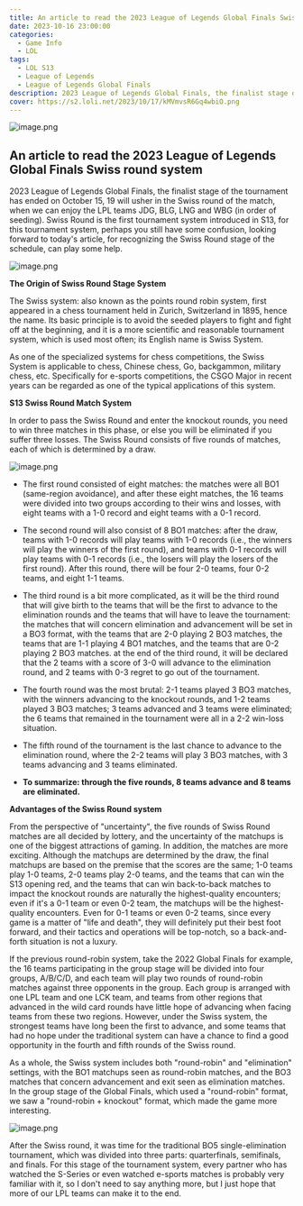 ```yaml
---
title: An article to read the 2023 League of Legends Global Finals Swiss round system
date: 2023-10-16 23:00:00
categories:
  - Game Info
  - LOL
tags:
  - LOL S13 
  - League of Legends
  - League of Legends Global Finals
description: 2023 League of Legends Global Finals, the finalist stage of the tournament has ended on October 15, 19 will usher in the Swiss round of the match, when we can enjoy the LPL teams JDG, BLG, LNG and WBG (in order of seeding).
cover: https://s2.loli.net/2023/10/17/kMVmvsR6Gq4wbiO.png
---
```

![image.png](https://s2.loli.net/2023/10/17/pMnzQbRg1y4FWlE.png)

 ## **An article to read the 2023 League of Legends Global Finals Swiss round system**

2023 League of Legends Global Finals, the finalist stage of the tournament has ended on October 15, 19 will usher in the Swiss round of the match, when we can enjoy the LPL teams JDG, BLG, LNG and WBG (in order of seeding). Swiss Round is the first tournament system introduced in S13, for this tournament system, perhaps you still have some confusion, looking forward to today's article, for recognizing the Swiss Round stage of the schedule, can play some help.

![image.png](https://s2.loli.net/2023/10/17/kMVmvsR6Gq4wbiO.png)

**The Origin of Swiss Round Stage System**

The Swiss system: also known as the points round robin system, first appeared in a chess tournament held in Zurich, Switzerland in 1895, hence the name. Its basic principle is to avoid the seeded players to fight and fight off at the beginning, and it is a more scientific and reasonable tournament system, which is used most often; its English name is Swiss System.

As one of the specialized systems for chess competitions, the Swiss System is applicable to chess, Chinese chess, Go, backgammon, military chess, etc. Specifically for e-sports competitions, the CSGO Major in recent years can be regarded as one of the typical applications of this system.

**S13 Swiss Round Match System**

In order to pass the Swiss Round and enter the knockout rounds, you need to win three matches in this phase, or else you will be eliminated if you suffer three losses. The Swiss Round consists of five rounds of matches, each of which is determined by a draw.

![image.png](https://s2.loli.net/2023/10/17/vhEPQ1F6VXyaZz4.png)

- The first round consisted of eight matches: the matches were all BO1 (same-region avoidance), and after these eight matches, the 16 teams were divided into two groups according to their wins and losses, with eight teams with a 1-0 record and eight teams with a 0-1 record.

- The second round will also consist of 8 BO1 matches: after the draw, teams with 1-0 records will play teams with 1-0 records (i.e., the winners will play the winners of the first round), and teams with 0-1 records will play teams with 0-1 records (i.e., the losers will play the losers of the first round). After this round, there will be four 2-0 teams, four 0-2 teams, and eight 1-1 teams.

- The third round is a bit more complicated, as it will be the third round that will give birth to the teams that will be the first to advance to the elimination rounds and the teams that will have to leave the tournament: the matches that will concern elimination and advancement will be set in a BO3 format, with the teams that are 2-0 playing 2 BO3 matches, the teams that are 1-1 playing 4 BO1 matches, and the teams that are 0-2 playing 2 BO3 matches. at the end of the third round, it will be declared that the 2 teams with a score of 3-0 will advance to the elimination round, and 2 teams with 0-3 regret to go out of the tournament.

- The fourth round was the most brutal: 2-1 teams played 3 BO3 matches, with the winners advancing to the knockout rounds, and 1-2 teams played 3 BO3 matches; 3 teams advanced and 3 teams were eliminated; the 6 teams that remained in the tournament were all in a 2-2 win-loss situation.

- The fifth round of the tournament is the last chance to advance to the elimination round, where the 2-2 teams will play 3 BO3 matches, with 3 teams advancing and 3 teams eliminated.

- **To summarize: through the five rounds, 8 teams advance and 8 teams are eliminated.**

**Advantages of the Swiss Round system**

From the perspective of "uncertainty", the five rounds of Swiss Round matches are all decided by lottery, and the uncertainty of the matchups is one of the biggest attractions of gaming. In addition, the matches are more exciting. Although the matchups are determined by the draw, the final matchups are based on the premise that the scores are the same; 1-0 teams play 1-0 teams, 2-0 teams play 2-0 teams, and the teams that can win the S13 opening red, and the teams that can win back-to-back matches to impact the knockout rounds are naturally the highest-quality encounters; even if it's a 0-1 team or even 0-2 team, the matchups will be the highest-quality encounters. Even for 0-1 teams or even 0-2 teams, since every game is a matter of "life and death", they will definitely put their best foot forward, and their tactics and operations will be top-notch, so a back-and-forth situation is not a luxury.

If the previous round-robin system, take the 2022 Global Finals for example, the 16 teams participating in the group stage will be divided into four groups, A/B/C/D, and each team will play two rounds of round-robin matches against three opponents in the group. Each group is arranged with one LPL team and one LCK team, and teams from other regions that advanced in the wild card rounds have little hope of advancing when facing teams from these two regions. However, under the Swiss system, the strongest teams have long been the first to advance, and some teams that had no hope under the traditional system can have a chance to find a good opportunity in the fourth and fifth rounds of the Swiss round.

As a whole, the Swiss system includes both "round-robin" and "elimination" settings, with the BO1 matchups seen as round-robin matches, and the BO3 matches that concern advancement and exit seen as elimination matches. In the group stage of the Global Finals, which used a "round-robin" format, we saw a "round-robin + knockout" format, which made the game more interesting.

![image.png](https://s2.loli.net/2023/10/17/9N4RUcFPvZGnHp6.png)

After the Swiss round, it was time for the traditional BO5 single-elimination tournament, which was divided into three parts: quarterfinals, semifinals, and finals. For this stage of the tournament system, every partner who has watched the S-Series or even watched e-sports matches is probably very familiar with it, so I don't need to say anything more, but I just hope that more of our LPL teams can make it to the end.

